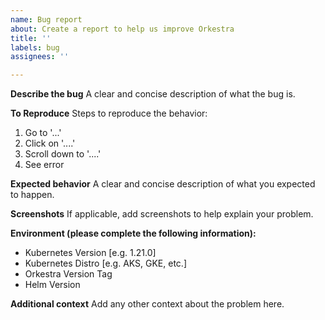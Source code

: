 ```yaml
---
name: Bug report
about: Create a report to help us improve Orkestra
title: ''
labels: bug
assignees: ''

---
```


**Describe the bug**
A clear and concise description of what the bug is.

**To Reproduce**
Steps to reproduce the behavior:
1. Go to '...'
2. Click on '....'
3. Scroll down to '....'
4. See error

**Expected behavior**
A clear and concise description of what you expected to happen.

**Screenshots**
If applicable, add screenshots to help explain your problem.

**Environment (please complete the following information):**
- Kubernetes Version [e.g. 1.21.0]
- Kubernetes Distro [e.g. AKS, GKE, etc.]
- Orkestra Version Tag
- Helm Version

**Additional context**
Add any other context about the problem here.
